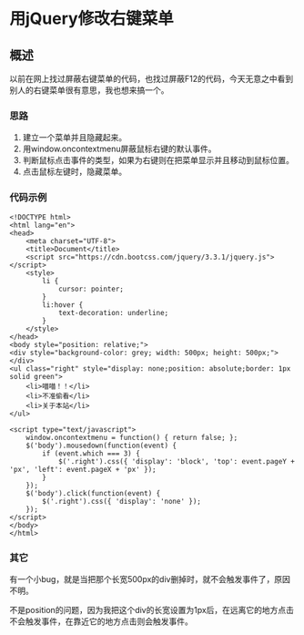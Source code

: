 # 用jQuery修改右键菜单

## 概述

以前在网上找过屏蔽右键菜单的代码，也找过屏蔽F12的代码，今天无意之中看到别人的右键菜单很有意思，我也想来搞一个。

### 思路

1. 建立一个菜单并且隐藏起来。
2. 用window.oncontextmenu屏蔽鼠标右键的默认事件。
3. 判断鼠标点击事件的类型，如果为右键则在把菜单显示并且移动到鼠标位置。
4. 点击鼠标左键时，隐藏菜单。

### 代码示例

```
<!DOCTYPE html>
<html lang="en">
<head>
    <meta charset="UTF-8">
    <title>Document</title>
    <script src="https://cdn.bootcss.com/jquery/3.3.1/jquery.js"></script>
    <style>
        li {
            cursor: pointer;
        }
        li:hover {
            text-decoration: underline;
        }
    </style>
</head>
<body style="position: relative;">
<div style="background-color: grey; width: 500px; height: 500px;"></div>
<ul class="right" style="display: none;position: absolute;border: 1px solid green">
    <li>喵喵！！</li>
    <li>不准偷看</li>
    <li>关于本站</li>
</ul>

<script type="text/javascript">
    window.oncontextmenu = function() { return false; };
    $('body').mousedown(function(event) {
        if (event.which === 3) {
            $('.right').css({ 'display': 'block', 'top': event.pageY + 'px', 'left': event.pageX + 'px' });
        }
    });
    $('body').click(function(event) {
        $('.right').css({ 'display': 'none' });
    });
</script>
</body>
</html>
```

### 其它

有一个小bug，就是当把那个长宽500px的div删掉时，就不会触发事件了，原因不明。

不是position的问题，因为我把这个div的长宽设置为1px后，在远离它的地方点击不会触发事件，在靠近它的地方点击则会触发事件。










































